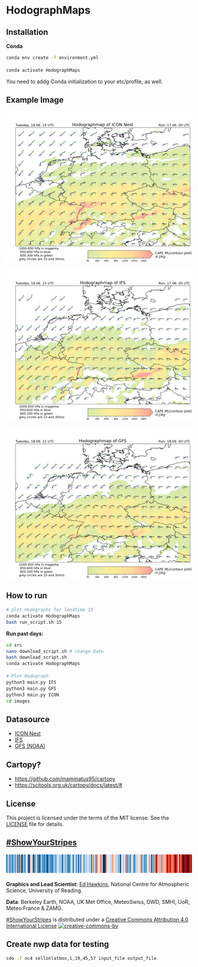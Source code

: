 # HodographMaps

## Installation

**Conda**

```bash
conda env create -f environment.yml

conda activate HodographMaps
```

You need to addg Conda initialization to your etc/profile, as well.

## Example Image

![Map of Hodographs ICON](images/hodographmap_ICON_Nest.png)

![Map of Hodographs IFS](images/hodographmap_IFS.png)

![Map of Hodographs GFS](images/GFS.gif)


## How to run

```bash
# plot Hodographs for leadtime 15
conda activate HodographMaps
bash run_script.sh 15
```
**Run past days:**
```bash
cd src
nano download_script.sh # change Date
bash download_script.sh
conda activate HodographMaps

# Plot Hodograph
python3 main.py IFS
python3 main.py GFS
python3 main.py ICON
cd images
```

## Datasource
- [ICON Nest](https://opendata.dwd.de/weather/nwp/icon-eu/)
- [IFS](https://www.ecmwf.int/en/forecasts/datasets/open-data)
- [GFS (NOAA)](https://www.nco.ncep.noaa.gov/pmb/products/gfs/)

## Cartopy?

- https://github.com/mammatus95/cartopy
- https://scitools.org.uk/cartopy/docs/latest/#

## License

This project is licensed under the terms of the MIT license. See the [LICENSE](LICENSE) file for details.

## [#ShowYourStripes](https://showyourstripes.info/s/globe)

<h4 align="center">
  <a href="https://showyourstripes.info/s/europe/germany/all">
    <img src="https://raw.githubusercontent.com/ed-hawkins/show-your-stripes/master/2022/EUROPE-%3CAll%20of%20Europe%3E--1850-2022-BK.png"
         height="50" width="800"
         alt="#showyourstripes Europe 1850-2022"></a>
</h4>

**Graphics and Lead Scientist**: [Ed Hawkins](https://www.met.reading.ac.uk/~ed/home/index.php), National Centre for Atmospheric Science, University of Reading.

**Data**: Berkeley Earth, NOAA, UK Met Office, MeteoSwiss, DWD, SMHI, UoR, Meteo France & ZAMG.

<p>
<a href="https://showyourstripes.info/s/globe">#ShowYourStripes</a> is distributed under a
<a href="https://creativecommons.org/licenses/by/4.0/">Creative Commons Attribution 4.0 International License</a>
<a href="https://creativecommons.org/licenses/by/4.0/">
  <img src="https://i.creativecommons.org/l/by/4.0/80x15.png" alt="creative-commons-by" style="border-width:0"></a>
</p>

## Create nwp data for testing
```bash
cdo -f nc4 sellonlatbox,1,19,45,57 input_file output_file
```



